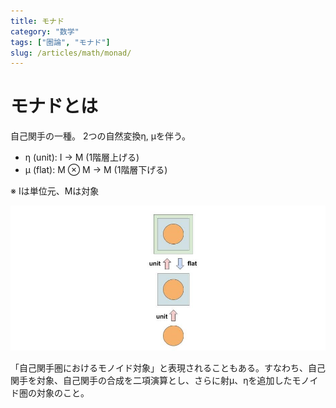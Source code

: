 ```yaml
---
title: モナド
category: "数学"
tags: ["圏論", "モナド"]
slug: /articles/math/monad/
---
```



# モナドとは
自己関手の一種。
2つの自然変換η, μを伴う。

+ η (unit): I → M (1階層上げる)
+ μ (flat):  M ⊗ M → M (1階層下げる)

※ Iは単位元、Mは対象

![monad](./monad.jpg)

「自己関手圏におけるモノイド対象」と表現されることもある。すなわち、自己関手を対象、自己関手の合成を二項演算とし、さらに射μ、ηを追加したモノイド圏の対象のこと。

